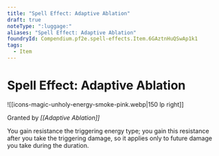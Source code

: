 ```yaml
---
title: "Spell Effect: Adaptive Ablation"
draft: true
noteType: ":luggage:"
aliases: "Spell Effect: Adaptive Ablation"
foundryId: Compendium.pf2e.spell-effects.Item.6GAztnHuQSwAp1k1
tags:
  - Item
---
```


# Spell Effect: Adaptive Ablation
![[icons-magic-unholy-energy-smoke-pink.webp|150 lp right]]

Granted by _[[Adaptive Ablation]]_

You gain resistance the triggering energy type; you gain this resistance after you take the triggering damage, so it applies only to future damage you take during the duration.
